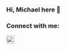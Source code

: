 ### Hi, Michael here  👋

### Connect with me:
[<img align="left" alt="Michael Demse | LinkedIn" width="22px" src="https://cdn.jsdelivr.net/npm/simple-icons@v3/icons/linkedin.svg" />][linkedin]

<br />

[linkedin]: https://linkedin.com/in/michaelmesfn
